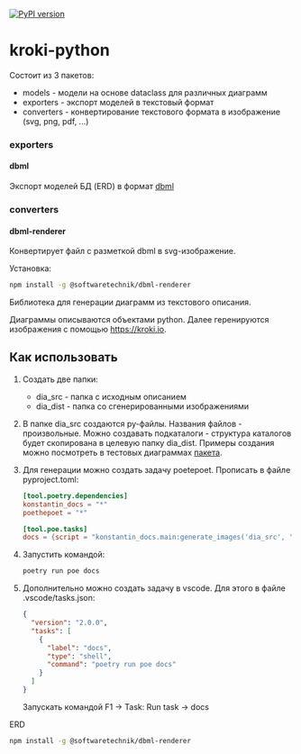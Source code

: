 [![PyPI version](https://badge.fury.io/py/konstantin-docs.svg)](https://badge.fury.io/py/konstantin-docs)

# kroki-python





Состоит из 3 пакетов:

- models - модели на основе dataclass для различных диаграмм
- exporters - экспорт моделей в текстовый формат
- converters - конвертирование текстового формата в изображение (svg, png, pdf, ...)



### exporters

#### dbml

Экспорт моделей БД (ERD) в формат [dbml](https://www.dbml.org/home/)



### converters

#### dbml-renderer

Конвертирует файл с разметкой dbml в svg-изображение.

Установка:

```bash
npm install -g @softwaretechnik/dbml-renderer
```







Библиотека для генерации диаграмм из текстового описания.

Диаграммы описываются объектами python. Далее геренируются изображения с помощью https://kroki.io.





## Как использовать

1. Создать две папки:

   - dia_src - папка с исходным описанием
   - dia_dist - папка со сгенерированными изображениями

2. В папке dia_src создаются py-файлы. Названия файлов - произвольные. Можно создавать подкаталоги - структура каталогов будет скопирована в целевую папку dia_dist. Примеры создания можно посмотреть в тестовых диаграммах [пакета](https://github.com/Konstantin-Dudersky/konstantin_docs/tree/main/test).

3. Для генерации можно создать задачу poetepoet. Прописать в файле pyproject.toml:

   ```toml
   [tool.poetry.dependencies]
   konstantin_docs = "*"
   poethepoet = "*"

   [tool.poe.tasks]
   docs = {script = "konstantin_docs.main:generate_images('dia_src', 'dia_dist')"}
   ```

4. Запустить командой:

   ```sh
   poetry run poe docs
   ```

5. Дополнительно можно создать задачу в vscode. Для этого в файле .vscode/tasks.json:

   ```json
   {
     "version": "2.0.0",
     "tasks": [
       {
         "label": "docs",
         "type": "shell",
         "command": "poetry run poe docs"
       }
     ]
   }
   ```

   Запускать командой F1 -> Task: Run task -> docs

ERD

```bash
npm install -g @softwaretechnik/dbml-renderer
```
